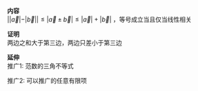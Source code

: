 **内容**  
$||\vec a|-|\vec b||\le|\vec a\pm\vec b|\leq|\vec a|+|\vec b|$ ，等号成立当且仅当线性相关  
  
**证明**  
两边之和大于第三边，两边只差小于第三边  
  
**延伸**  
推广1: 范数的三角不等式  
  
推广2: 可以推广的任意有限项  
